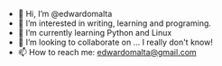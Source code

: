 - 👋 Hi, I’m @edwardomalta
- 👀 I’m interested in writing, learning and programing.
- 🌱 I’m currently learning Python and Linux
- 💞️ I’m looking to collaborate on ... I really don't know!
- 📫 How to reach me: edwardomalta@gmail.com

<!---
edwardomalta/edwardomalta is a ✨ special ✨ repository because its `README.md` (this file) appears on your GitHub profile.
You can click the Preview link to take a look at your changes.
--->
